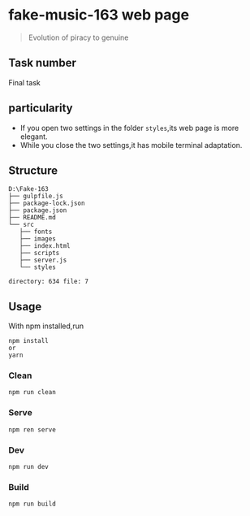 # fake-music-163 web page

> Evolution of piracy to genuine

## Task number
Final task

## particularity
+ If you open two settings in the folder `styles`,its web page is more elegant.
+ While you close the two settings,it has mobile terminal adaptation.

## Structure
```
D:\Fake-163
├── gulpfile.js
├── package-lock.json
├── package.json
├── README.md
└── src
   ├── fonts
   ├── images
   ├── index.html
   ├── scripts
   ├── server.js
   └── styles

directory: 634 file: 7
```

## Usage
With npm installed,run
```
npm install
or
yarn
```
### Clean
```
npm run clean
```

### Serve
```
npm ren serve
```

### Dev
```
npm run dev
```

### Build
```
npm run build
```
##

